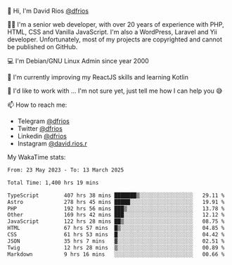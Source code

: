 👋 Hi, I'm David Rios [@dfrios](https://github.com/dfrios)

👨‍💻 I'm a senior web developer, with over 20 years of experience with PHP, HTML, CSS and Vanilla JavaScript. I'm also a WordPress, Laravel and Yii developer. Unfortunately, most of my projects are copyrighted and cannot be published on GitHub.

💻 I'm Debian/GNU Linux Admin since year 2000

🌱 I'm currently improving my ReactJS skills and learning Kotlin

💞️ I'd like to work with ... I'm not sure yet, just tell me how I can help you 😅


📫 How to reach me:
* Telegram [@dfrios](https://t.me/dfrios)
* Twitter [@dfrios](https://twitter.com/dfrios)
* Linkedin [@dfrios](https://linkedin.com/in/dfrios)
* Instagram [@david.rios.r](https://instagram.com/david.rios.r)



My WakaTime stats:
<!--START_SECTION:waka-->

```txt
From: 23 May 2023 - To: 13 March 2025

Total Time: 1,400 hrs 19 mins

TypeScript        407 hrs 38 mins ███████▒░░░░░░░░░░░░░░░░░   29.11 %
Astro             278 hrs 45 mins █████░░░░░░░░░░░░░░░░░░░░   19.91 %
PHP               192 hrs 56 mins ███▒░░░░░░░░░░░░░░░░░░░░░   13.78 %
Other             169 hrs 42 mins ███░░░░░░░░░░░░░░░░░░░░░░   12.12 %
JavaScript        122 hrs 28 mins ██▒░░░░░░░░░░░░░░░░░░░░░░   08.75 %
HTML              67 hrs 57 mins  █▒░░░░░░░░░░░░░░░░░░░░░░░   04.85 %
CSS               61 hrs 53 mins  █░░░░░░░░░░░░░░░░░░░░░░░░   04.42 %
JSON              35 hrs 7 mins   ▓░░░░░░░░░░░░░░░░░░░░░░░░   02.51 %
Twig              12 hrs 28 mins  ▒░░░░░░░░░░░░░░░░░░░░░░░░   00.89 %
Markdown          9 hrs 16 mins   ░░░░░░░░░░░░░░░░░░░░░░░░░   00.66 %
```

<!--END_SECTION:waka-->
